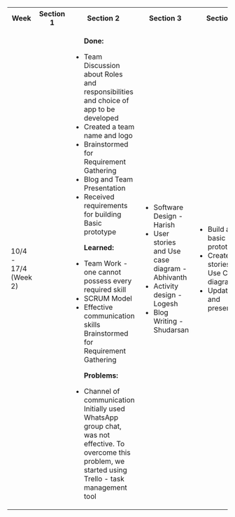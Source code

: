<table>

<tr>
<th> Week </th>
<th> Section 1 </th>
<th> Section 2 </th>
<th> Section 3 </th>
<th> Section 4 </th>
</tr>

<tr>
<td> 10/4 - 17/4 (Week 2)</td>
<td> </td>
<td> 
<ul> <p> <b> Done: </b> </p>
<li>  Team Discussion about Roles and responsibilities and choice of app to be developed </li>
<li>  Created a team name and logo </li>
<li>  Brainstormed for Requirement Gathering </li>
<li>  Blog and Team Presentation </li>
<li>  Received requirements for building Basic prototype </li> 
</ul>

<ul> <p> <b> Learned: </b> </p>
<li>  Team Work - one cannot possess every required skill </li>
<li>  SCRUM Model </li>
<li>  Effective communication skills Brainstormed for Requirement Gathering </li> 
</ul>

<ul> <p> <b> Problems: </b> </p>
<li>  Channel of communication Initially used WhatsApp group chat, was not effective.
To overcome this problem, we started using Trello - task management tool </li>
</ul>
</td>

<td>
<ul>
<li> Software Design - Harish </li>

<li> User stories and Use case diagram - Abhivanth </li>

<li> Activity design - Logesh </li>

<li> Blog Writing - Shudarsan</li>
</td>

<td>
<ul>
<li>  Build a basic prototype </li>
<li> Create User stories and Use Case diagrams </li>
<li> Update Blog and presentation </li>
</ul>
</td>
</tr>
</table>

